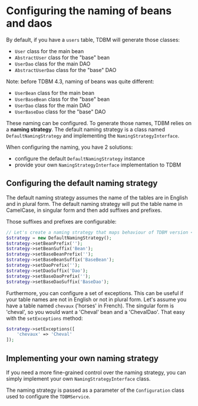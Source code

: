Configuring the naming of beans and daos
========================================

By default, if you have a `users` table, TDBM will generate those classes:

- `User` class for the main bean
- `AbstractUser` class for the "base" bean
- `UserDao` class for the main DAO
- `AbstractUserDao` class for the "base" DAO

Note: before TDBM 4.3, naming of beans was quite different:

- `UserBean` class for the main bean
- `UserBaseBean` class for the "base" bean
- `UserDao` class for the main DAO
- `UserBaseDao` class for the "base" DAO

These naming can be configured. To generate those names, TDBM relies on a **naming strategy**.
The default naming strategy is a class named `DefaultNamingStrategy` and implementing the `NamingStrategyInterface`.

When configuring the naming, you have 2 solutions:

- configure the default `DefaultNamingStrategy` instance
- provide your own `NamingStrategyInterface` implementation to TDBM

Configuring the default naming strategy
---------------------------------------

The default naming strategy assumes the name of the tables are in English and in plural form.
The default naming strategy will put the table name in CamelCase, in singular form and then add suffixes and prefixes.

Those suffixes and prefixes are configurable:

```php
// Let's create a naming strategy that maps behaviour of TDBM version <= 4.2
$strategy = new DefaultNamingStrategy();
$strategy->setBeanPrefix('');
$strategy->setBeanSuffix('Bean');
$strategy->setBaseBeanPrefix('');
$strategy->setBaseBeanSuffix('BaseBean');
$strategy->setDaoPrefix('');
$strategy->setDaoSuffix('Dao');
$strategy->setBaseDaoPrefix('');
$strategy->setBaseDaoSuffix('BaseDao');
```

Furthermore, you can configure a set of exceptions. This can be useful if your table names are not in English or not in plural form.
Let's assume you have a table named `chevaux` ('horses' in French). The singular form is 'cheval', so you would want a 'Cheval' bean and a 'ChevalDao'. That easy with the `setExceptions` method:

```php
$strategy->setExceptions([
    'chevaux' => 'Cheval'
]);
```


Implementing your own naming strategy
-------------------------------------

If you need a more fine-grained control over the naming strategy, you can simply implement your own `NamingStrategyInterface` class.

The naming strategy is passed as a parameter of the `Configuration` class used to configure the `TDBMService`.
